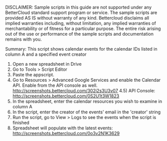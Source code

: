 DISCLAIMER: Sample scripts in this guide are not supported under any BetterCloud standard support program or service. The sample scripts are provided AS IS without warranty of any kind. Bettercloud disclaims all implied warranties including, without limitation, any implied warranties of merchantability or of fitness for a particular purpose. The entire risk arising out of the use or performance of the sample scripts and documentation remains with you.

Summary: This script shows calendar events for the calendar IDs listed in column A and a specified event creator

1) Open a new spreadsheet in Drive
2) Go to Tools > Script Editor
3) Paste the appscript.
4) Go to Resources > Advanced Google Services and enable the Calendar API. Enable from the API console as well. http://screenshots.bettercloud.com/302j2s3U3v07
4.5) API Console: http://screenshots.bettercloud.com/0S2U1t3W1823
5) In the spreadsheet, enter the calendar resources you wish to examine in column A
6) In the script, enter the creator of the events' email in the 'creator' string
7) Run the script, go to View > Logs to see the events when the script is finished
8) Spreadsheet will populate with the latest events: http://screenshots.bettercloud.com/0o3v2N1K3629
